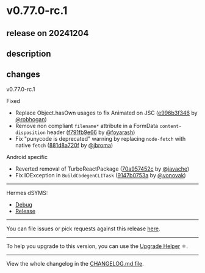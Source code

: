 # v0.77.0-rc.1

## release on 20241204

## description

## changes

v0.77.0-rc.1

Fixed

* Replace Object.hasOwn usages to fix Animated on JSC (<a href="https://github.com/facebook/react-native/commit/e996b3f346462a394012a722ce19990cdf9c3d9a">e996b3f346</a> by <a href="https://github.com/robhogan">@robhogan</a>)
* Remove non compliant <code>filename*</code> attribute in a FormData <code>content-disposition</code> header (<a href="https://github.com/facebook/react-native/commit/f791fb9e660fe15bccf55029045c48f4bbcbc5cb">f791fb9e66</a> by <a href="https://github.com/foyarash">@foyarash</a>)
* Fix "punycode is deprecated" warning by replacing <code>node-fetch</code> with native <code>fetch</code> (<a href="https://github.com/facebook/react-native/commit/881d8a720fb24241d7b2127273ca6116833bf176">881d8a720f</a> by <a href="https://github.com/jbroma">@jbroma</a>)

Android specific

* Reverted removal of TurboReactPackage (<a href="https://github.com/facebook/react-native/commit/70a957452c438a74787f4f752b2c274360cb2edd">70a957452c</a> by <a href="https://github.com/javache">@javache</a>)
* Fix IOException in <code>BuildCodegenCLITask</code> (<a href="https://github.com/facebook/react-native/commit/9147b0753a6c3afb2480b079f91614cd7189a28a">9147b0753a</a> by <a href="https://github.com/vonovak">@vonovak</a>)

*** ** * ** ***

Hermes dSYMS:

* <a href="https://repo1.maven.org/maven2/com/facebook/react/react-native-artifacts/0.77.0-rc.1/react-native-artifacts-0.77.0-rc.1-hermes-framework-dSYM-debug.tar.gz" rel="nofollow">Debug</a>
* <a href="https://repo1.maven.org/maven2/com/facebook/react/react-native-artifacts/0.77.0-rc.1/react-native-artifacts-0.77.0-rc.1-hermes-framework-dSYM-release.tar.gz" rel="nofollow">Release</a>

*** ** * ** ***

You can file issues or pick requests against this release <a href="https://github.com/reactwg/react-native-releases/issues/new/choose">here</a>.

*** ** * ** ***

To help you upgrade to this version, you can use the <a href="https://react-native-community.github.io/upgrade-helper/" rel="nofollow">Upgrade Helper</a> ⚛️.

*** ** * ** ***

View the whole changelog in the <a href="https://github.com/facebook/react-native/blob/main/CHANGELOG.md">CHANGELOG.md file</a>.

